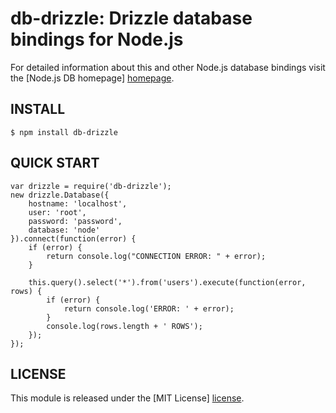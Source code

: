 # db-drizzle: Drizzle database bindings for Node.js #

For detailed information about this and other Node.js
database bindings visit the [Node.js DB homepage] [homepage].

## INSTALL ##

    $ npm install db-drizzle

## QUICK START ##

    var drizzle = require('db-drizzle');
    new drizzle.Database({
        hostname: 'localhost',
        user: 'root',
        password: 'password',
        database: 'node'
    }).connect(function(error) {
        if (error) {
            return console.log("CONNECTION ERROR: " + error);
        }

        this.query().select('*').from('users').execute(function(error, rows) {
            if (error) {
                return console.log('ERROR: ' + error);
            }
            console.log(rows.length + ' ROWS');
        });
    });

## LICENSE ##

This module is released under the [MIT License] [license].

[homepage]: http://nodejsdb.org
[license]: http://www.opensource.org/licenses/mit-license.php
